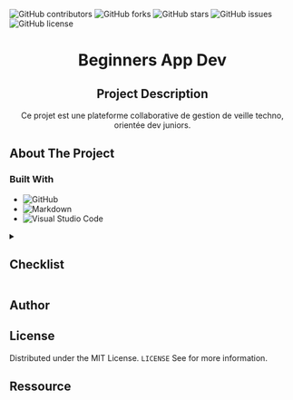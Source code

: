![GitHub contributors](https://img.shields.io/github/contributors/Simplon-hdf/structure-projet?style=for-the-badge)
![GitHub forks](https://img.shields.io/github/forks/Simplon-hdf/structure-projet?style=for-the-badge)
![GitHub stars](https://img.shields.io/github/stars/Simplon-hdf/structure-projet?style=for-the-badge)
![GitHub issues](https://img.shields.io/github/issues/Simplon-hdf/structure-projet?style=for-the-badge)
![GitHub license](https://img.shields.io/github/license/Simplon-hdf/structure-projet?style=for-the-badge)

<h1 align="center">Beginners App Dev</h1>

<div align="center">

## Project Description

Ce projet est une plateforme collaborative de gestion de veille techno, orientée dev juniors.

</div>

## About The Project

### Built With

- ![GitHub](https://img.shields.io/badge/github-%23121011.svg?style=for-the-badge&logo=github&logoColor=white)
- ![Markdown](https://img.shields.io/badge/markdown-%23000000.svg?style=for-the-badge&logo=markdown&logoColor=white)
- ![Visual Studio Code](https://img.shields.io/badge/Visual%20Studio%20Code-0078d7.svg?style=for-the-badge&logo=visual-studio-code&logoColor=white)

<details>
<summary><h2>Checklist</h2></summary>

- [x] **Choix de la méthodologie (Agile)**
- [x] **Créer un repo Github**
- [x] **Créer la structure du repo (Best practice)**

  - Dossier
    - [x] .config
    - [x] dep
    - [x] doc
    - [x] res
    - [x] samples
    - [x] tools
    - [x] build
    - [x] test
  - Fichier
    - [x] LICENCE.md
    - [x] README.md
    - [x] .gitattributes
    - [x] .gitignore
    - [x] .gitmodules
    - [x] .dockerignore

- [x] **Mise en place du Readme**
- [ ] **Cadrage de la demande client**
  - [x] Contexte / Enjeux / Problèmatique
  - [ ] Questions entretiens
  - [x] Persona
  - [ ] Présentation (PowerPoint)
  - [ ] Mail de suivie / Proposition stratégique
- [ ] **Benchmark (Analyse de la concurence)**
- [ ] **Spécification fonctionnelle**
  - [x] Règle de gestion
  - [ ] UML
    - [ ] Diagramme d'activité
    - [ ] Use case
    - [ ] Diagramme de séquence
    - [ ] Diagramme de classe
  - [ ] Merise
    - [ ] MCD
    - [ ] MLD
    - [ ] MPD
  - [x] RBAC
- [x] **Epic**
  - [x] User Story
  - [x] Product backlog (Tâches)
- [x] **Jira**
- [x] **Rituels agiles**

  - [x] Sprint planning meeting
  - [x] Stand up meeting
  - [x] Sprint retrospective
  - [x] Sprint Review

- [ ] **Démarrer les sprints**

</details>

## Author

## License

Distributed under the MIT License. `LICENSE` See for more information.

## Ressource

